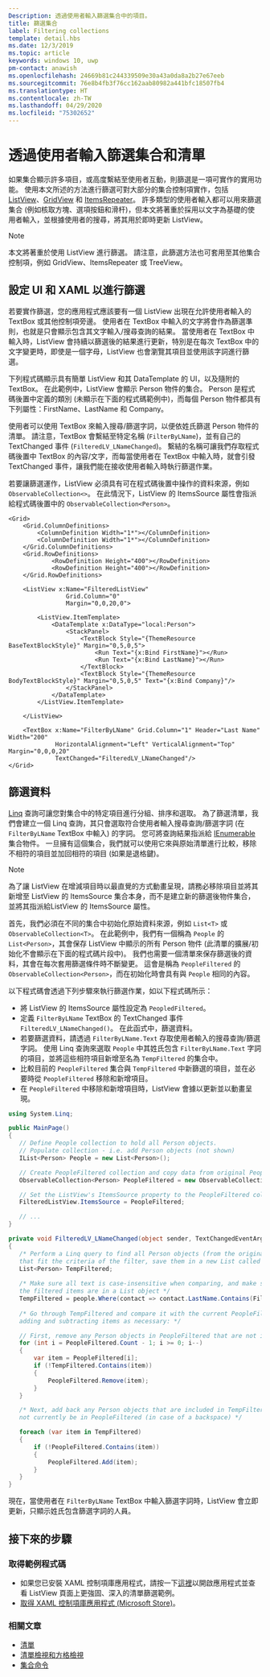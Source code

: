 ```yaml
---
Description: 透過使用者輸入篩選集合中的項目。
title: 篩選集合
label: Filtering collections
template: detail.hbs
ms.date: 12/3/2019
ms.topic: article
keywords: windows 10, uwp
pm-contact: anawish
ms.openlocfilehash: 24669b81c244339509e30a43a0da8a2b27e67eeb
ms.sourcegitcommit: 76e8b4fb3f76cc162aab80982a441bfc18507fb4
ms.translationtype: HT
ms.contentlocale: zh-TW
ms.lasthandoff: 04/29/2020
ms.locfileid: "75302652"
---
```

# <a name="filtering-collections-and-lists-through-user-input"></a>透過使用者輸入篩選集合和清單
如果集合顯示許多項目，或高度繫結至使用者互動，則篩選是一項可實作的實用功能。 使用本文所述的方法進行篩選可對大部分的集合控制項實作，包括 [ListView](https://docs.microsoft.com/uwp/api/Windows.UI.Xaml.Controls.ListView)、[GridView](https://docs.microsoft.com/uwp/api/windows.ui.xaml.controls.gridview) 和 [ItemsRepeater](https://docs.microsoft.com/uwp/api/microsoft.ui.xaml.controls.itemsrepeater?view=winui-2.2)。 許多類型的使用者輸入都可以用來篩選集合 (例如核取方塊、選項按鈕和滑杆)，但本文將著重於採用以文字為基礎的使用者輸入，並根據使用者的搜尋，將其用於即時更新 ListView。 

> [!NOTE]
> 本文將著重於使用 ListView 進行篩選。 請注意，此篩選方法也可套用至其他集合控制項，例如 GridView、ItemsRepeater 或 TreeView。

## <a name="setting-up-the-ui-and-xaml-for-filtering"></a>設定 UI 和 XAML 以進行篩選
若要實作篩選，您的應用程式應該要有一個 ListView 出現在允許使用者輸入的 TextBox 或其他控制項旁邊。 使用者在 TextBox 中輸入的文字將會作為篩選準則，也就是只會顯示包含其文字輸入/搜尋查詢的結果。 當使用者在 TextBox 中輸入時，ListView 會持續以篩選後的結果進行更新，特別是在每次 TextBox 中的文字變更時，即使是一個字母，ListView 也會瀏覽其項目並使用該字詞進行篩選。

下列程式碼顯示具有簡單 ListView 和其 DataTemplate 的 UI，以及隨附的 TextBox。 在此範例中，ListView 會顯示 Person 物件的集合。 Person 是程式碼後置中定義的類別 (未顯示在下面的程式碼範例中)，而每個 Person 物件都具有下列屬性：FirstName、LastName 和 Company。

使用者可以使用 TextBox 來輸入搜尋/篩選字詞，以便依姓氏篩選 Person 物件的清單。 請注意，TextBox 會繫結至特定名稱 (`FilterByLName`)，並有自己的 TextChanged 事件 (`FilteredLV_LNameChanged`)。 繫結的名稱可讓我們存取程式碼後置中 TextBox 的內容/文字，而每當使用者在 TextBox 中輸入時，就會引發 TextChanged 事件，讓我們能在接收使用者輸入時執行篩選作業。 

若要讓篩選運作，ListView 必須具有可在程式碼後置中操作的資料來源，例如 `ObservableCollection<>`。 在此情況下，ListView 的 ItemsSource 屬性會指派給程式碼後置中的 `ObservableCollection<Person>`。 

```xaml
<Grid>
    <Grid.ColumnDefinitions>
        <ColumnDefinition Width="1*"></ColumnDefinition>
        <ColumnDefinition Width="1*"></ColumnDefinition>
    </Grid.ColumnDefinitions>
    <Grid.RowDefinitions>
            <RowDefinition Height="400"></RowDefinition>
            <RowDefinition Height="400"></RowDefinition>
    </Grid.RowDefinitions>

    <ListView x:Name="FilteredListView"
                Grid.Column="0"
                Margin="0,0,20,0">

        <ListView.ItemTemplate>
            <DataTemplate x:DataType="local:Person">
                <StackPanel>
                    <TextBlock Style="{ThemeResource BaseTextBlockStyle}" Margin="0,5,0,5">
                        <Run Text="{x:Bind FirstName}"></Run>
                        <Run Text="{x:Bind LastName}"></Run>
                    </TextBlock>
                    <TextBlock Style="{ThemeResource BodyTextBlockStyle}" Margin="0,5,0,5" Text="{x:Bind Company}"/>
                </StackPanel>
            </DataTemplate>
        </ListView.ItemTemplate>

    </ListView>

    <TextBox x:Name="FilterByLName" Grid.Column="1" Header="Last Name" Width="200"
             HorizontalAlignment="Left" VerticalAlignment="Top" Margin="0,0,0,20"
             TextChanged="FilteredLV_LNameChanged"/>
</Grid>
```
## <a name="filtering-the-data"></a>篩選資料
[Linq](https://docs.microsoft.com/dotnet/csharp/programming-guide/concepts/linq/introduction-to-linq-queries) 查詢可讓您對集合中的特定項目進行分組、排序和選取。 為了篩選清單，我們會建立一個 Linq 查詢，其只會選取符合使用者輸入搜尋查詢/篩選字詞 (在 `FilterByLName` TextBox 中輸入) 的字詞。 您可將查詢結果指派給 [IEnumerable<T>](https://docs.microsoft.com/dotnet/api/system.collections.generic.ienumerable-1) 集合物件。 一旦擁有這個集合，我們就可以使用它來與原始清單進行比較，移除不相符的項目並加回相符的項目 (如果是退格鍵)。

> [!NOTE]
> 為了讓 ListView 在增減項目時以最直覺的方式動畫呈現，請務必移除項目並將其新增至 ListView 的 ItemsSource 集合本身，而不是建立新的篩選後物件集合，並將其指派給ListView 的 ItemsSource 屬性。

首先，我們必須在不同的集合中初始化原始資料來源，例如 `List<T>` 或 `ObservableCollection<T>`。 在此範例中，我們有一個稱為 `People` 的 `List<Person>`，其會保存 ListView 中顯示的所有 Person 物件 (此清單的擴展/初始化不會顯示在下面的程式碼片段中)。 我們也需要一個清單來保存篩選後的資料，其會在每次套用篩選條件時不斷變更。 這會是稱為 `PeopleFiltered` 的 `ObservableCollection<Person>`，而在初始化時會具有與 `People` 相同的內容。
 
以下程式碼會透過下列步驟來執行篩選作業，如以下程式碼所示：
 - 將 ListView 的 ItemsSource 屬性設定為 `PeopledFiltered`。 
 - 定義 `FilterByLName` TextBox 的 TextChanged 事件 `FilteredLV_LNameChanged()`。 在此函式中，篩選資料。
 - 若要篩選資料，請透過 `FilterByLName.Text` 存取使用者輸入的搜尋查詢/篩選字詞。 使用 Linq 查詢來選取 `People` 中其姓氏包含 `FilterByLName.Text` 字詞的項目，並將這些相符項目新增至名為 `TempFiltered` 的集合中。
 - 比較目前的 `PeopleFiltered` 集合與 `TempFiltered` 中新篩選的項目，並在必要時從 `PeopleFiltered` 移除和新增項目。
 - 在 `PeopleFiltered` 中移除和新增項目時，ListView 會據以更新並以動畫呈現。

 ```csharp
using System.Linq;

public MainPage()
{
    // Define People collection to hold all Person objects. 
    // Populate collection - i.e. add Person objects (not shown)
    IList<Person> People = new List<Person>();

    // Create PeopleFiltered collection and copy data from original People collection
    ObservableCollection<Person> PeopleFiltered = new ObservableCollection<Person>(People);

    // Set the ListView's ItemsSource property to the PeopleFiltered collection
    FilteredListView.ItemsSource = PeopleFiltered;

    // ... 
}

private void FilteredLV_LNameChanged(object sender, TextChangedEventArgs e)
{
    /* Perform a Linq query to find all Person objects (from the original People collection)
    that fit the criteria of the filter, save them in a new List called TempFiltered. */
    List<Person> TempFiltered;
    
    /* Make sure all text is case-insensitive when comparing, and make sure 
    the filtered items are in a List object */
    TempFiltered = people.Where(contact => contact.LastName.Contains(FilterByLName.Text, StringComparison.InvariantCultureIgnoreCase)).ToList();
    
    /* Go through TempFiltered and compare it with the current PeopleFiltered collection,
    adding and subtracting items as necessary: */

    // First, remove any Person objects in PeopleFiltered that are not in TempFiltered
    for (int i = PeopleFiltered.Count - 1; i >= 0; i--)
    {
        var item = PeopleFiltered[i];
        if (!TempFiltered.Contains(item))
        {
            PeopleFiltered.Remove(item);
        }
    }

    /* Next, add back any Person objects that are included in TempFiltered and may 
    not currently be in PeopleFiltered (in case of a backspace) */

    foreach (var item in TempFiltered)
    {
        if (!PeopleFiltered.Contains(item))
        {
            PeopleFiltered.Add(item);
        }
    }
}
 ```

現在，當使用者在 `FilterByLName` TextBox 中輸入篩選字詞時，ListView 會立即更新，只顯示姓氏包含篩選字詞的人員。

## <a name="next-steps"></a>接下來的步驟

### <a name="get-the-sample-code"></a>取得範例程式碼
- 如果您已安裝 XAML 控制項庫</strong>應用程式，請按一下[這裡](xamlcontrolsgallery:/item/ListView)以開啟應用程式並查看 ListView 頁面上更強固、深入的清單篩選範例。
- [取得 XAML 控制項庫應用程式 (Microsoft Store)](https://www.microsoft.com/store/productId/9MSVH128X2ZT)。

### <a name="related-articles"></a>相關文章
- [清單](lists.md)
- [清單檢視和方格檢視](listview-and-gridview.md)
- [集合命令](collection-commanding.md)